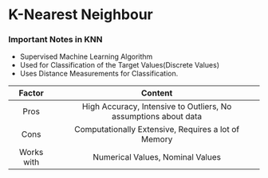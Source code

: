 # K-Nearest Neighbour

### Important Notes in KNN
* Supervised Machine Learning Algorithm
* Used for Classification of the Target Values(Discrete Values)
* Uses Distance Measurements for Classification.

|Factor	   | Content 														|
|:--------:|:--------------------------------------------------------------:|
|Pros      | High Accuracy, Intensive to Outliers, No assumptions about data|
|Cons 	   | Computationally Extensive, Requires a lot of Memory			|
|Works with| Numerical Values, Nominal Values								|

